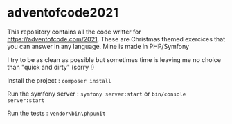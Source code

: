 # adventofcode2021

This repository contains all the code writter for https://adventofcode.com/2021. These are Christmas themed exercices that you can answer in any language. Mine is made in PHP/Symfony 

I try to be as clean as possible but sometimes time is leaving me no choice than "quick and dirty" (sorry !) 

Install the project : ```composer install```

Run the symfony server : ```symfony server:start``` or ```bin/console server:start```

Run the tests : ```vendor\bin\phpunit```

